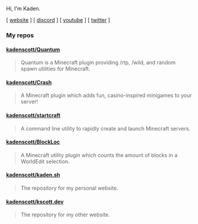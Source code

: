 Hi, I'm Kaden.

\[ [website](https://kaden.sh) \]  \[ [discord](https://chat.ksc.sh) \]  \[ [youtube](https://yt.ksc.sh) \]  \[ [twitter](https://twitter.com/bluelyDev) \]

### My repos

#### [kadenscott/Quantum](https://github.com/kadenscott/Quantum)

> Quantum is a Minecraft plugin providing /rtp, /wild, and random spawn utilities for Minecraft.

#### [kadenscott/Crash](https://github.com/kadenscott/Crash)

> A Minecraft plugin which adds fun, casino-inspired minigames to your server!

#### [kadenscott/startcraft](https://github.com/kadenscott/startcraft)

> A command line utility to rapidly create and launch Minecraft servers.

#### [kadenscott/BlockLoc](https://github.com/kadenscott/BlockLoc)

> A Minecraft utility plugin which counts the amount of blocks in a WorldEdit selection.

#### [kadenscott/kaden.sh](https://github.com/kadenscott/kaden.sh)

> The repository for my personal website.

#### [kadenscott/kscott.dev](https://github.com/kadenscott/kscott.dev)

> The repository for my other website.
